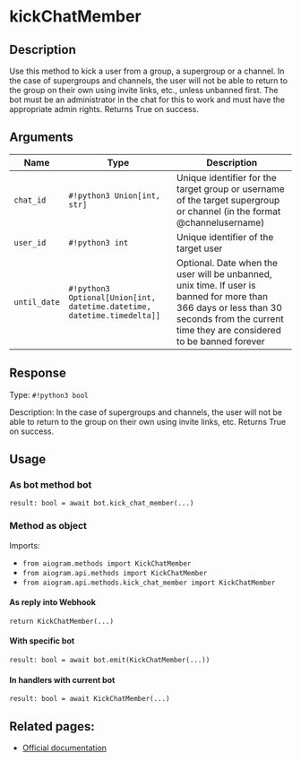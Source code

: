 # kickChatMember

## Description

Use this method to kick a user from a group, a supergroup or a channel. In the case of supergroups and channels, the user will not be able to return to the group on their own using invite links, etc., unless unbanned first. The bot must be an administrator in the chat for this to work and must have the appropriate admin rights. Returns True on success.


## Arguments

| Name | Type | Description |
| - | - | - |
| `chat_id` | `#!python3 Union[int, str]` | Unique identifier for the target group or username of the target supergroup or channel (in the format @channelusername) |
| `user_id` | `#!python3 int` | Unique identifier of the target user |
| `until_date` | `#!python3 Optional[Union[int, datetime.datetime, datetime.timedelta]]` | Optional. Date when the user will be unbanned, unix time. If user is banned for more than 366 days or less than 30 seconds from the current time they are considered to be banned forever |



## Response

Type: `#!python3 bool`

Description: In the case of supergroups and channels, the user will not be able to return to the group on their own using invite links, etc. Returns True on success.


## Usage


### As bot method bot

```python3
result: bool = await bot.kick_chat_member(...)
```

### Method as object

Imports:

- `from aiogram.methods import KickChatMember`
- `from aiogram.api.methods import KickChatMember`
- `from aiogram.api.methods.kick_chat_member import KickChatMember`

#### As reply into Webhook
```python3
return KickChatMember(...)
```

#### With specific bot
```python3
result: bool = await bot.emit(KickChatMember(...))
```

#### In handlers with current bot
```python3
result: bool = await KickChatMember(...)
```


## Related pages:

- [Official documentation](https://core.telegram.org/bots/api#kickchatmember)
